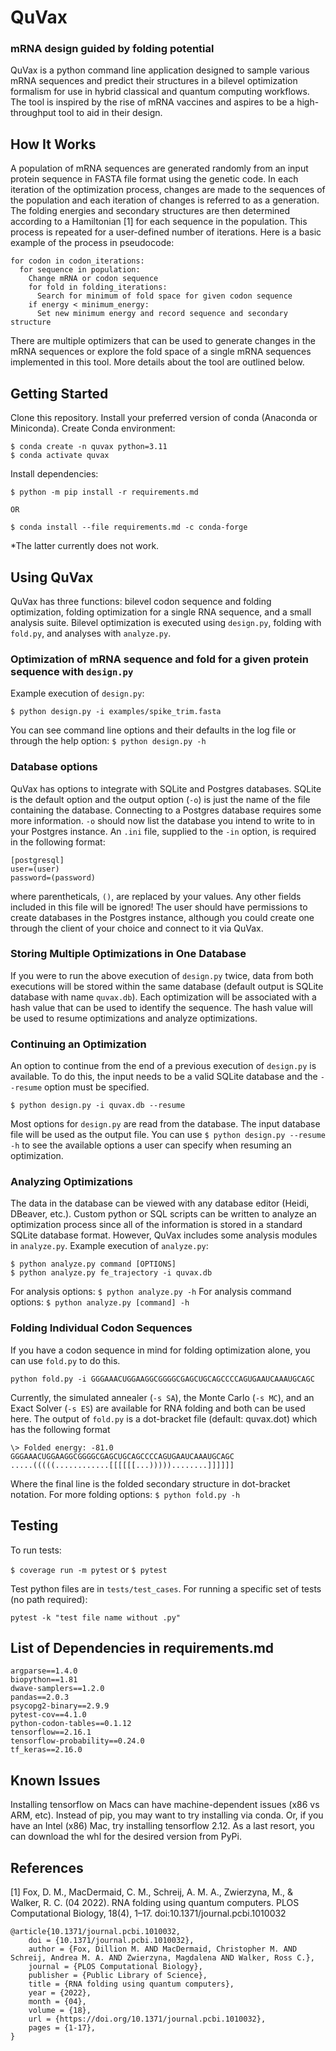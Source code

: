 # QuVax
### mRNA design guided by folding potential

QuVax is a python command line application designed to sample various mRNA sequences and predict their structures in a bilevel optimization formalism for use in hybrid classical and quantum computing workflows. The tool is inspired by the rise of mRNA vaccines and aspires to be a high-throughput tool to aid in their design. 

## How It Works

A population of mRNA sequences are generated randomly from an input protein sequence in FASTA file format using the genetic code. In each iteration of the optimization process, changes are made to the sequences of the population and each iteration of changes is referred to as a generation. The folding energies and secondary structures are then determined according to a Hamiltonian [1] for each sequence in the population. This process is repeated for a user-defined number of iterations. Here is a basic example of the process in pseudocode:

```
for codon in codon_iterations:
  for sequence in population:
    Change mRNA or codon sequence
    for fold in folding_iterations:
      Search for minimum of fold space for given codon sequence
    if energy < minimum_energy:
      Set new minimum energy and record sequence and secondary structure
```

There are multiple optimizers that can be used to generate changes in the mRNA sequences or explore the fold space of a single mRNA sequences implemented in this tool. More details about the tool are outlined below.

## Getting Started

Clone this repository. Install your preferred version of conda (Anaconda or Miniconda). Create Conda environment:

```
$ conda create -n quvax python=3.11
$ conda activate quvax
```

Install dependencies:

```
$ python -m pip install -r requirements.md

OR

$ conda install --file requirements.md -c conda-forge
```

*The latter currently does not work.

## Using QuVax

QuVax has three functions: bilevel codon sequence and folding optimization, folding optimization for a single RNA sequence, and a small analysis suite. Bilevel optimization is executed using ```design.py```, folding with ```fold.py```, and analyses with ```analyze.py```.

### Optimization of mRNA sequence and fold for a given protein sequence with ```design.py```

Example execution of ```design.py```:

```
$ python design.py -i examples/spike_trim.fasta
```

You can see command line options and their defaults in the log file or through the help option: ```$ python design.py -h```

### Database options

QuVax has options to integrate with SQLite and Postgres databases. SQLite is the default option and the output option (```-o```) is just the name of the file containing the database. Connecting to a Postgres database requires some more information. ```-o``` should now list the database you intend to write to in your Postgres instance. An ```.ini``` file, supplied to the ```-in``` option, is required in the following format:

```
[postgresql]
user=(user)
password=(password)
```

where parentheticals, ```()```, are replaced by your values. Any other fields included in this file will be ignored! The user should have permissions to create databases in the Postgres instance, although you could create one through the client of your choice and connect to it via QuVax.

### Storing Multiple Optimizations in One Database

If you were to run the above execution of ```design.py``` twice, data from both executions will be stored within the same database (default output is SQLite database with name ```quvax.db```). Each optimization will be associated with a hash value that can be used to identify the sequence. The hash value will be used to resume optimizations and analyze optimizations.

### Continuing an Optimization

An option to continue from the end of a previous execution of ```design.py``` is available. To do this, the input needs to be a valid SQLite database and the ```--resume``` option must be specified.

```
$ python design.py -i quvax.db --resume
```

Most options for ```design.py``` are read from the database. The input database file will be used as the output file. You can use ```$ python design.py --resume -h``` to see the available options a user can specify when resuming an optimization.

### Analyzing Optimizations

The data in the database can be viewed with any database editor (Heidi, DBeaver, etc.). Custom python or SQL scripts can be written to analyze an optimization process since all of the information is stored in a standard SQLite database format. However, QuVax includes some analysis modules in ```analyze.py```. Example execution of ```analyze.py```:

```
$ python analyze.py command [OPTIONS]
$ python analyze.py fe_trajectory -i quvax.db
```

For analysis options: ```$ python analyze.py -h```
For analysis command options: ```$ python analyze.py [command] -h```

### Folding Individual Codon Sequences

If you have a codon sequence in mind for folding optimization alone, you can use ```fold.py``` to do this.

```python fold.py -i GGGAAACUGGAAGGCGGGGCGAGCUGCAGCCCCAGUGAAUCAAAUGCAGC```

Currently, the simulated annealer (```-s SA```), the Monte Carlo (```-s MC```), and an Exact Solver (```-s ES```) are available for RNA folding and both can be used here. The output of ```fold.py``` is a dot-bracket file (default: quvax.dot) which has the following format

```
\> Folded energy: -81.0
GGGAAACUGGAAGGCGGGGCGAGCUGCAGCCCCAGUGAAUCAAAUGCAGC
.....(((((............[[[[[[...)))))........]]]]]]
```

Where the final line is the folded secondary structure in dot-bracket notation. For more folding options: ```$ python fold.py -h```

## Testing

To run tests:

```$ coverage run -m pytest``` or ```$ pytest```

Test python files are in ```tests/test_cases```. For running a specific set of tests (no path required):

```pytest -k "test file name without .py"```

## List of Dependencies in requirements.md

```
argparse==1.4.0
biopython==1.81
dwave-samplers==1.2.0
pandas==2.0.3
psycopg2-binary==2.9.9
pytest-cov==4.1.0
python-codon-tables==0.1.12
tensorflow==2.16.1
tensorflow-probability==0.24.0
tf_keras==2.16.0
```

## Known Issues

Installing tensorflow on Macs can have machine-dependent issues (x86 vs ARM, etc). Instead of pip, you may want to try installing via conda. Or, if you have an Intel (x86) Mac, try installing tensorflow 2.12. As a last resort, you can download the whl for the desired version from PyPi.

## References

[1] Fox, D. M., MacDermaid, C. M., Schreij, A. M. A., Zwierzyna, M., & Walker, R. C. (04 2022). RNA folding using quantum computers. PLOS Computational Biology, 18(4), 1–17. doi:10.1371/journal.pcbi.1010032

```
@article{10.1371/journal.pcbi.1010032,
    doi = {10.1371/journal.pcbi.1010032},
    author = {Fox, Dillion M. AND MacDermaid, Christopher M. AND Schreij, Andrea M. A. AND Zwierzyna, Magdalena AND Walker, Ross C.},
    journal = {PLOS Computational Biology},
    publisher = {Public Library of Science},
    title = {RNA folding using quantum computers},
    year = {2022},
    month = {04},
    volume = {18},
    url = {https://doi.org/10.1371/journal.pcbi.1010032},
    pages = {1-17},
}
```
